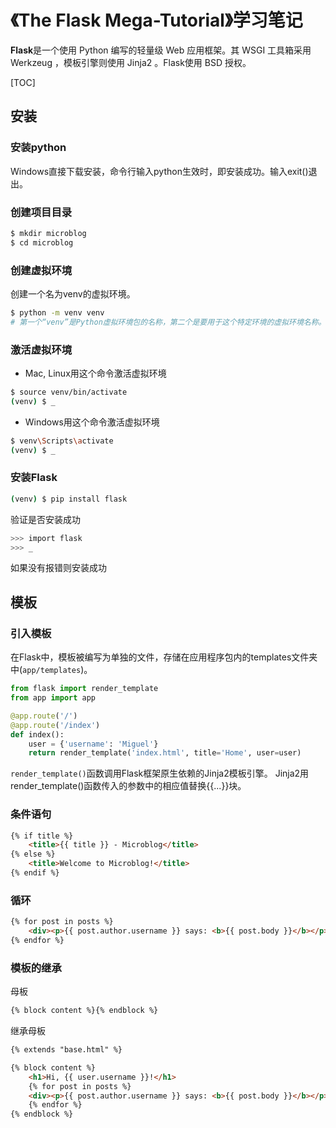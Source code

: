 # 《The Flask Mega-Tutorial》学习笔记

**Flask**是一个使用 Python 编写的轻量级 Web 应用框架。其 WSGI 工具箱采用 Werkzeug ，模板引擎则使用 Jinja2 。Flask使用 BSD 授权。

[TOC]
## 安装
### 安装python
Windows直接下载安装，命令行输入python生效时，即安装成功。输入exit()退出。

### 创建项目目录
```bash
$ mkdir microblog
$ cd microblog
```

### 创建虚拟环境
创建一个名为venv的虚拟环境。
```bash
$ python -m venv venv
# 第一个“venv”是Python虚拟环境包的名称，第二个是要用于这个特定环境的虚拟环境名称。
```

### 激活虚拟环境
- Mac, Linux用这个命令激活虚拟环境
```bash
$ source venv/bin/activate
(venv) $ _
```

- Windows用这个命令激活虚拟环境
```bash
$ venv\Scripts\activate
(venv) $ _
```

### 安装Flask
```bash
(venv) $ pip install flask
```

验证是否安装成功
```bash
>>> import flask
>>> _
```
如果没有报错则安装成功


## 模板
### 引入模板
在Flask中，模板被编写为单独的文件，存储在应用程序包内的templates文件夹中(`app/templates`)。

```python
from flask import render_template
from app import app

@app.route('/')
@app.route('/index')
def index():
    user = {'username': 'Miguel'}
    return render_template('index.html', title='Home', user=user)
```
`render_template()`函数调用Flask框架原生依赖的Jinja2模板引擎。 Jinja2用render_template()函数传入的参数中的相应值替换{{...}}块。

### 条件语句
```html
{% if title %}
    <title>{{ title }} - Microblog</title>
{% else %}
    <title>Welcome to Microblog!</title>
{% endif %}
```
### 循环
```html
{% for post in posts %}
    <div><p>{{ post.author.username }} says: <b>{{ post.body }}</b></p></div>
{% endfor %}
```

### 模板的继承
母板
```html
{% block content %}{% endblock %}
```

继承母板
```html
{% extends "base.html" %}

{% block content %}
    <h1>Hi, {{ user.username }}!</h1>
    {% for post in posts %}
    <div><p>{{ post.author.username }} says: <b>{{ post.body }}</b></p></div>
    {% endfor %}
{% endblock %}
```